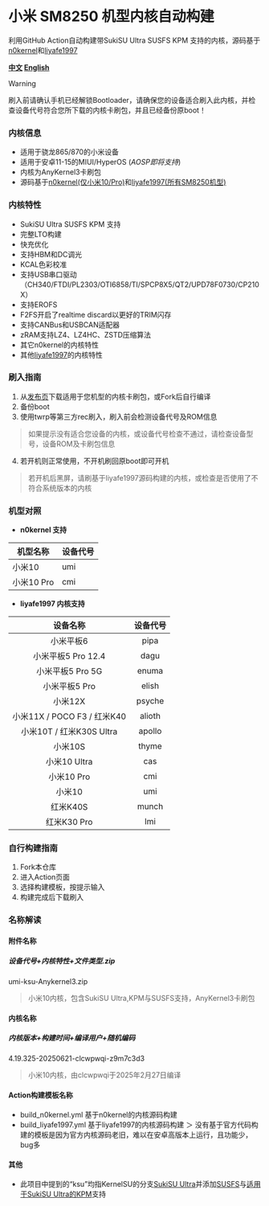 # 小米 SM8250 机型内核自动构建
利用GitHub Action自动构建带SukiSU Ultra SUSFS KPM 支持的内核，源码基于[n0kernel](https://github.com/jhchong94/kernel_xiaomi_sm8250_n0kernel)和[liyafe1997](https://github.com/liyafe1997/kernel_xiaomi_sm8250_mod)

**[中文](README.md) [English](README_EN.md)**

> [!WARNING]
>刷入前请确认手机已经解锁Bootloader，请确保您的设备适合刷入此内核，并检查设备代号符合您所下载的内核卡刷包，并且已经备份原boot！

### 内核信息
- 适用于骁龙865/870的小米设备
- 适用于安卓11-15的MIUI/HyperOS (*AOSP即将支持*)
- 内核为AnyKernel3卡刷包
- 源码基于[n0kernel(仅小米10/Pro)](https://github.com/jhchong94/kernel_xiaomi_sm8250_n0kernel)和[liyafe1997(所有SM8250机型)](https://github.com/liyafe1997/kernel_xiaomi_sm8250_mod)

### 内核特性
- SukiSU Ultra SUSFS KPM 支持
- 完整LTO构建
- 快充优化
- 支持HBM和DC调光
- KCAL色彩校准
- 支持USB串口驱动（CH340/FTDI/PL2303/OTI6858/TI/SPCP8X5/QT2/UPD78F0730/CP210X）
- 支持EROFS
- F2FS开启了realtime discard以更好的TRIM闪存
- 支持CANBus和USBCAN适配器
- zRAM支持LZ4、LZ4HC、ZSTD压缩算法
- 其它n0kernel的内核特性
- 其他[liyafe1997](https://github.com/liyafe1997/kernel_xiaomi_sm8250_mod)的内核特性

### 刷入指南
1. 从[发布页](https://github.com/clcwpwqi/xiaomi_sm8250_kernel/releases)下载适用于您机型的内核卡刷包，或Fork后自行编译
2. 备份boot
3. 使用twrp等第三方rec刷入，刷入前会检测设备代号及ROM信息
> 如果提示没有适合您设备的内核，或设备代号检查不通过，请检查设备型号，设备ROM及卡刷包信息
4. 若开机则正常使用，不开机刷回原boot即可开机
> 若开机后黑屏，请刷基于liyafe1997源码构建的内核，或检查是否使用了不符合系统版本的内核
### 机型对照

- **n0kernel 支持**

| 机型名称    | 设备代号 |
| ------- | ---- |
| 小米10    | umi  |
| 小米10 Pro | cmi  |

- **liyafe1997 内核支持**

|          设备名称           |  设备代号  |
| :---------------------: | :----: |
|          小米平板6          |  pipa  |
|     小米平板5 Pro 12.4      |  dagu  |
|      小米平板5 Pro 5G       | enuma  |
|        小米平板5 Pro        | elish  |
|          小米12X          | psyche |
| 小米11X / POCO F3 / 红米K40 | alioth |
|  小米10T / 红米K30S Ultra   | apollo |
|          小米10S          | thyme  |
|       小米10 Ultra        |  cas   |
|        小米10 Pro         |  cmi   |
|          小米10           |  umi   |
|         红米K40S          | munch  |
|        红米K30 Pro        |  lmi   |
### 自行构建指南
1. Fork本仓库
2. 进入Action页面
3. 选择构建模板，按提示输入
4. 构建完成后下载刷入
### 名称解读
#### 附件名称
##### 设备代号+内核特性+文件类型.zip
umi-ksu-Anykernel3.zip
> 小米10内核，包含SukiSU Ultra,KPM与SUSFS支持，AnyKernel3卡刷包
#### 内核名称
##### 内核版本+构建时间+编译用户+随机编码
4.19.325-20250621-clcwpwqi-z9m7c3d3
> 小米10内核，由clcwpwqi于2025年2月27日编译
#### Action构建模板名称
- build_n0kernel.yml 基于n0kernel的内核源码构建
- build_liyafe1997.yml 基于liyafe1997的内核源码构建
＞ 没有基于官方代码构建的模板是因为官方内核源码老旧，难以在安卓高版本上运行，且功能少，bug多
#### 其他
- 此项目中提到的“ksu”均指KernelSU的分支[SukiSU Ultra](https://github.com/SukiSU-Ultra/SukiSU-Ultra)并添加[SUSFS](https://gitlab.com/simonpunk/susfs4ksu)与[适用于SukiSU Ultra的KPM](https://github.com/SukiSU-Ultra/SukiSU_KernelPatch_patch)支持

